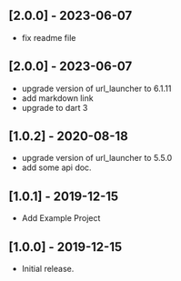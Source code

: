 ## [2.0.0] - 2023-06-07
* fix readme file

## [2.0.0] - 2023-06-07
* upgrade version of url_launcher to 6.1.11
* add markdown link
* upgrade to dart 3

## [1.0.2] - 2020-08-18
* upgrade version of url_launcher to 5.5.0
* add some api doc.

## [1.0.1] - 2019-12-15

* Add Example Project

## [1.0.0] - 2019-12-15

* Initial release.
